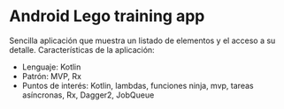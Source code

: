# Android Lego training app

Sencilla aplicación que muestra un listado de elementos y el acceso a su detalle.
Características de la aplicación:
- Lenguaje: Kotlin
- Patrón: MVP, Rx
- Puntos de interés: Kotlin, lambdas, funciones ninja, mvp, tareas asíncronas, Rx, Dagger2, JobQueue
